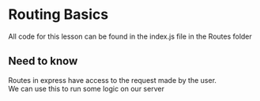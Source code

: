 # Routing Basics

All code for this lesson can be found in the index.js file in the Routes folder

## Need to know

Routes in express have access to the request made by the user.  
We can use this to run some logic on our server
